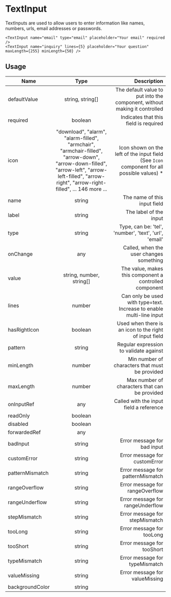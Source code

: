 <!-- 
This is an auto-generated markdown. 
You can change it in "src/TextInput/TextInput.tsx" and run build:docs to update this file.
-->
# TextInput
TextInputs are used to allow users to enter information like names, numbers, urls, email addresses or passwords.

```example
<TextInput name="email" type="email" placeholder="Your email" required />
<TextInput name="inquiry" lines={5} placeholder="Your question" maxLength={255} minLength={50} />
```
## Usage
| Name        | Type           | Description  |
| ----------- |:--------------:| ------------:|
|defaultValue|string, string[]|The default value to put into the component, without making it controlled
|required|boolean|Indicates that this field is required
|icon|"download", "alarm", "alarm-filled", "armchair", "armchair-filled", "arrow-down", "arrow-down-filled", "arrow-left", "arrow-left-filled", "arrow-right", "arrow-right-filled", ... 146 more ...|Icon shown on the left of the input field (See `Icon` component for all possible values) *
|name|string|The name of this input field
|label|string|The label of the input
|type|string|Type, can be: 'tel', 'number', 'text', 'url', 'email'
|onChange|any|Called, when the user changes something
|value|string, number, string[]|The value, makes this component a controlled component
|lines|number|Can only be used with type=text. Increase to enable multi-line input
|hasRightIcon|boolean|Used when there is an icon to the right of input field
|pattern|string|Regular expression to validate against
|minLength|number|Min number of characters that must be provided
|maxLength|number|Max number of characters that can be provided
|onInputRef|any|Called with the input field a reference
|readOnly|boolean|
|disabled|boolean|
|forwardedRef|any|
|badInput|string|Error message for bad input
|customError|string|Error message for customError
|patternMismatch|string|Error message for patternMismatch
|rangeOverflow|string|Error message for rangeOverflow
|rangeUnderflow|string|Error message for rangeUnderflow
|stepMismatch|string|Error message for stepMismatch
|tooLong|string|Error message for tooLong
|tooShort|string|Error message for tooShort
|typeMismatch|string|Error message for typeMismatch
|valueMissing|string|Error message for valueMissing
|backgroundColor|string|
